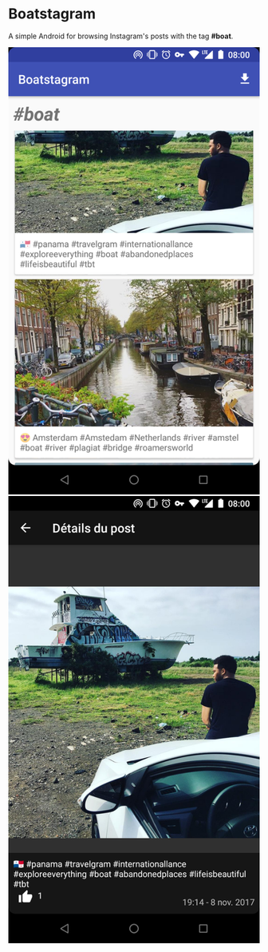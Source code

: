 # Boatstagram #

A simple Android for browsing Instagram's posts with the tag <b>#boat</b>.

<img src="docs/screenshot_feed_activity.png" />

<img src="docs/screenshot_post_details.png" />
